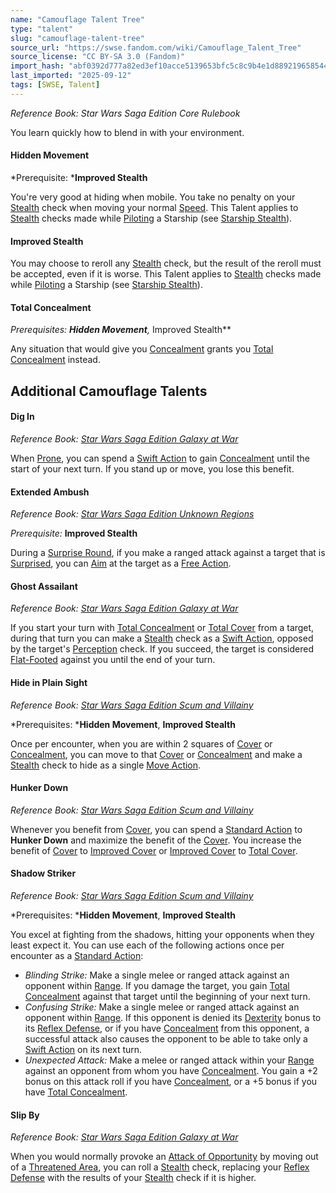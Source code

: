 ```yaml
---
name: "Camouflage Talent Tree"
type: "talent"
slug: "camouflage-talent-tree"
source_url: "https://swse.fandom.com/wiki/Camouflage_Talent_Tree"
source_license: "CC BY-SA 3.0 (Fandom)"
import_hash: "abf0392d777a82ed3ef10acce5139653bfc5c8c9b4e1d88921965854404d9c9a"
last_imported: "2025-09-12"
tags: [SWSE, Talent]
---
```

*Reference Book: Star Wars Saga Edition Core Rulebook*

You learn quickly how to blend in with your environment.

#### **Hidden Movement**
*Prerequisite: ***Improved Stealth**

You're very good at hiding when mobile. You take no penalty on your [Stealth](https://swse.fandom.com/wiki/Stealth) check when moving your normal [Speed](https://swse.fandom.com/wiki/Speed). This Talent applies to [Stealth](https://swse.fandom.com/wiki/Stealth) checks made while [Piloting](https://swse.fandom.com/wiki/Piloting) a Starship (see [Starship Stealth](https://swse.fandom.com/wiki/Starship_Stealth)).

#### **Improved Stealth**
You may choose to reroll any [Stealth](https://swse.fandom.com/wiki/Stealth) check, but the result of the reroll must be accepted, even if it is worse. This Talent applies to [Stealth](https://swse.fandom.com/wiki/Stealth) checks made while [Piloting](https://swse.fandom.com/wiki/Piloting) a Starship (see [Starship Stealth](https://swse.fandom.com/wiki/Starship_Stealth)).

#### **Total Concealment**
*Prerequisites: ***Hidden Movement**,** Improved Stealth**

Any situation that would give you [Concealment](https://swse.fandom.com/wiki/Concealment) grants you [Total Concealment](https://swse.fandom.com/wiki/Total_Concealment) instead.

## Additional Camouflage Talents

#### **Dig In**
*Reference Book: [Star Wars Saga Edition Galaxy at War](https://swse.fandom.com/wiki/Star_Wars_Saga_Edition_Galaxy_at_War)*

When [Prone](https://swse.fandom.com/wiki/Prone), you can spend a [Swift Action](https://swse.fandom.com/wiki/Swift_Action) to gain [Concealment](https://swse.fandom.com/wiki/Concealment) until the start of your next turn. If you stand up or move, you lose this benefit.

#### **Extended Ambush**
*Reference Book: [Star Wars Saga Edition Unknown Regions](https://swse.fandom.com/wiki/Star_Wars_Saga_Edition_Unknown_Regions)*

*Prerequisite:* **Improved Stealth**

During a [Surprise Round](https://swse.fandom.com/wiki/Surprise_Round), if you make a ranged attack against a target that is [Surprised](https://swse.fandom.com/wiki/Surprised), you can [Aim](https://swse.fandom.com/wiki/Aim) at the target as a [Free Action](https://swse.fandom.com/wiki/Free_Action).

#### **Ghost Assailant**
*Reference Book: [Star Wars Saga Edition Galaxy at War](https://swse.fandom.com/wiki/Star_Wars_Saga_Edition_Galaxy_at_War)*

If you start your turn with [Total Concealment](https://swse.fandom.com/wiki/Total_Concealment) or [Total Cover](https://swse.fandom.com/wiki/Total_Cover) from a target, during that turn you can make a [Stealth](https://swse.fandom.com/wiki/Stealth) check as a [Swift Action](https://swse.fandom.com/wiki/Swift_Action), opposed by the target's [Perception](https://swse.fandom.com/wiki/Perception) check. If you succeed, the target is considered [Flat-Footed](https://swse.fandom.com/wiki/Flat-Footed) against you until the end of your turn.

#### **Hide in Plain Sight**
*Reference Book: [Star Wars Saga Edition Scum and Villainy](https://swse.fandom.com/wiki/Star_Wars_Saga_Edition_Scum_and_Villainy)*

*Prerequisites: ***Hidden Movement**, **Improved Stealth**

Once per encounter, when you are within 2 squares of [Cover](https://swse.fandom.com/wiki/Cover) or [Concealment](https://swse.fandom.com/wiki/Concealment), you can move to that [Cover](https://swse.fandom.com/wiki/Cover) or [Concealment](https://swse.fandom.com/wiki/Concealment) and make a [Stealth](https://swse.fandom.com/wiki/Stealth) check to hide as a single [Move Action](https://swse.fandom.com/wiki/Move_Action).

#### **Hunker Down**
*Reference Book: [Star Wars Saga Edition Scum and Villainy](https://swse.fandom.com/wiki/Star_Wars_Saga_Edition_Scum_and_Villainy)*

Whenever you benefit from [Cover](https://swse.fandom.com/wiki/Cover), you can spend a [Standard Action](https://swse.fandom.com/wiki/Standard_Action) to **Hunker Down** and maximize the benefit of the [Cover](https://swse.fandom.com/wiki/Cover). You increase the benefit of [Cover](https://swse.fandom.com/wiki/Cover) to [Improved Cover](https://swse.fandom.com/wiki/Improved_Cover) or [Improved Cover](https://swse.fandom.com/wiki/Improved_Cover) to [Total Cover](https://swse.fandom.com/wiki/Total_Cover).

#### **Shadow Striker**
*Reference Book: [Star Wars Saga Edition Scum and Villainy](https://swse.fandom.com/wiki/Star_Wars_Saga_Edition_Scum_and_Villainy)*

*Prerequisites: ***Hidden Movement**, **Improved Stealth**

You excel at fighting from the shadows, hitting your opponents when they least expect it. You can use each of the following actions once per encounter as a [Standard Action](https://swse.fandom.com/wiki/Standard_Action):
- *Blinding Strike:* Make a single melee or ranged attack against an opponent within [Range](https://swse.fandom.com/wiki/Range). If you damage the target, you gain [Total Concealment](https://swse.fandom.com/wiki/Total_Concealment) against that target until the beginning of your next turn.
- *Confusing Strike:* Make a single melee or ranged attack against an opponent within [Range](https://swse.fandom.com/wiki/Range). If this opponent is denied its [Dexterity](https://swse.fandom.com/wiki/Dexterity) bonus to its [Reflex Defense](https://swse.fandom.com/wiki/Reflex_Defense), or if you have [Concealment](https://swse.fandom.com/wiki/Concealment) from this opponent, a successful attack also causes the opponent to be able to take only a [Swift Action](https://swse.fandom.com/wiki/Swift_Action) on its next turn.
- *Unexpected Attack:* Make a melee or ranged attack within your [Range](https://swse.fandom.com/wiki/Range) against an opponent from whom you have [Concealment](https://swse.fandom.com/wiki/Concealment). You gain a +2 bonus on this attack roll if you have [Concealment](https://swse.fandom.com/wiki/Concealment), or a +5 bonus if you have [Total Concealment](https://swse.fandom.com/wiki/Total_Concealment).

#### **Slip By**
*Reference Book: [Star Wars Saga Edition Galaxy at War](https://swse.fandom.com/wiki/Star_Wars_Saga_Edition_Galaxy_at_War)*

When you would normally provoke an [Attack of Opportunity](https://swse.fandom.com/wiki/Attack_of_Opportunity) by moving out of a [Threatened Area](https://swse.fandom.com/wiki/Threatened_Area), you can roll a [Stealth](https://swse.fandom.com/wiki/Stealth) check, replacing your [Reflex Defense](https://swse.fandom.com/wiki/Reflex_Defense) with the results of your [Stealth](https://swse.fandom.com/wiki/Stealth) check if it is higher.